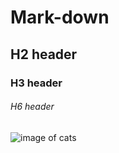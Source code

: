 # Mark-down
## H2 header
### H3 header
###### H6 header

![image of cats](https://www.google.com/imgres?imgurl=https%3A%2F%2Fwww.hartz.com%2Fwp-content%2Fuploads%2F2022%2F10%2Fcalculating-cat-age-2000x786-1.jpg&tbnid=0nPiqU8xPMpCIM&vet=12ahUKEwiQnPauj67_AhW3pycCHSadC20QMyhAegUIARCHAQ..i&imgrefurl=https%3A%2F%2Fwww.hartz.com%2Fcalculating-your-cats-age%2F&docid=Wf64CokQJihPzM&w=2000&h=786&q=cat&ved=2ahUKEwiQnPauj67_AhW3pycCHSadC20QMyhAegUIARCHAQ)
